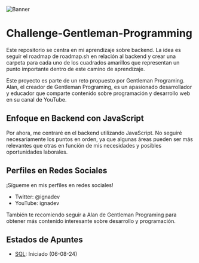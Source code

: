 ![Banner]("https://media.licdn.com/dms/image/C4E12AQG05gI-sL-MlQ/article-cover_image-shrink_720_1280/0/1601538261809?e=2147483647&v=beta&t=5rh3rTWvFtrsb5qjQ2xC6fvXiFdtVQCfeGD25Dz4FeMhttps://media.licdn.com/dms/image/C4E12AQG05gI-sL-MlQ/article-cover_image-shrink_720_1280/0/1601538261809?e=2147483647&v=beta&t=5rh3rTWvFtrsb5qjQ2xC6fvXiFdtVQCfeGD25Dz4FeM")

# Challenge-Gentleman-Programming

Este repositorio se centra en mi aprendizaje sobre backend. La idea es seguir el roadmap de roadmap.sh en relación al backend y crear una carpeta para cada uno de los cuadrados amarillos que representan un punto importante dentro de este camino de aprendizaje.

Este proyecto es parte de un reto propuesto por Gentleman Programing. Alan, el creador de Gentleman Programing, es un apasionado desarrollador y educador que comparte contenido sobre programación y desarrollo web en su canal de YouTube.

## Enfoque en Backend con JavaScript

Por ahora, me centraré en el backend utilizando JavaScript. No seguiré necesariamente los puntos en orden, ya que algunas áreas pueden ser más relevantes que otras en función de mis necesidades y posibles oportunidades laborales.

## Perfiles en Redes Sociales

¡Sígueme en mis perfiles en redes sociales!

- Twitter: @ignadev
- YouTube: ignadev

También te recomiendo seguir a Alan de Gentleman Programing para obtener más contenido interesante sobre desarrollo y programación.

## Estados de Apuntes

- [SQL](https://github.com/NachoBasilio/Challenge-Gentleman-Diferencia/tree/main/SQL): Iniciado (06-08-24)
